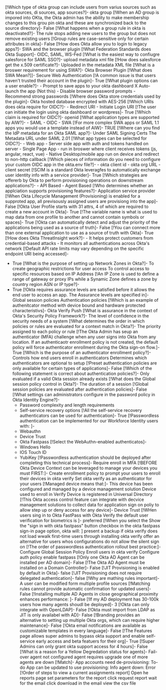 [!Which type of okta group can include users from varius sources such as okta sources, di sources, app sources?]-
	okta group
[!When an AD group is impored into OKta, the Okta admin has the ability to make membership changes to this grou pin okta and these are synchronized back to the source directory]-
	False
[!What happens when a group rule in okta is deactivated?]-
	The rule stops adding new users to the group but does not remove existing users
[!Group rules are case-sensitive only for certain attributes in okta]-
	False
[!How does Okta allow you to login to legacy apps?]-
	SWA and the browser plugin
[!What Federation Standards does Okta Support]-
	OIDC, SAML, WS-Fed
[!What is the easiest way to confiugre salesforce for SAML SSO?]-
	upload metadata xml file
[!How does salesforce get the x.509 certificate?]-
	Uploaded in the metadata XML file
[!What is a broswer requirement for using SWA?]-
	Okta Browser Plugin
[!What does SWA Mean?]]-
	Secure Web Authentication
[!A common issue is that users haven't trusted their account in the plugin]-
	True
[!What plugin options can a user enable?]-
	- Prompt to save apps to your okta dashboard
	X Auto-launch the app (Not this)
	- Disable browser password prompts
	- Recommend strong passwords
[!Where does Okta store credentials used by the plugin]-
	Okta hosted database encrypted with AES-256
[!Which URIs does okta require for OIDC?]-
	- Redirect URI
	- Initiate Login URI
[!The user can initiate the login using okta dashboard or wordpress]-
	True
[!Which claim is required for OIDC?]-
	openid
[!What application types are supported by AIW?]-
	- SAML
	- OIDC
	- SWA
[!For more complex SWA apps or SAML 1.1 apps you would use a template instead of AIW]- 
	TRUE
[!Where can you find the IdP metadata for an Okta SAML app?]- 
	Under SAML Signing Certs
	The Metadata URL under SAML 2.01
[!What app types can be selected for OIDC?]-
	- Web app - Server side app with auth and tokens handled on server
	- Single Page App - run in broswer where client receives tokens (js, angular, react, vue)
	- Native Desktop/mobile app run on device and redirect to non-http callback
[!Which pieces of information do you need to configure your custom OIDC app in the okta.env file?]-
	- okta client id
	- okta org URL
	- client secret
[!SCIM is a standard Okta leveragfes to automatically exchange user identity info with a service provider]-
	True
[!Which strategies are offererb by Okta to perform provisioning operations on downstream applications?]-
	- API Based
	- Agent Based
[!Who determines whether an applciation supports provisioning features?]- 
	Application service provider
[!When Okta Lifecycle Management (Provisioning) is enabled for a supproted app, all previsously assigned users are provisiong into the app]-
	False
[!Okta User Profile starts with 31 attrs, 4 of which are required to create a new account in Okta]-
	True
[!The variable name is what is used to map data from one profile to another and cannot contain symbols or spaces]-
	True
[!Okta can automatically detect and adjust the priority of the applications being used as a source of truth]-
	False
[!You can connect more than one external application to use as a source of truth with Okta]-
	True
[!How does Okta ThreatInsight work?]-
	- It helps protect customers from credential-based attacks
	- It monitors all authentications across Okta's network
[!Default API rate limits may vary depending on the specific endpoint URI being accessed]-
- True
[!What is the purpose of setting up Network Zones in Okta?]-
	To create geographic restrictions for user access
	To control access to specific resources based on IP Address
[!An IP Zone is used to define a range of gateway or proxy IPs while a Synamic Zone defines a zone by country region ASN or IP type?]-
- True
[!Okta requires assurance levels are satisfied before it allows the end user to access an app. The Assurance levels are specified in]- 
	Global session policies
	Authentication policies
[!Which is an example of authenitcator method with device bound and hardware protected characteristivs]-
	Okta Verify Push
[!What is assurance in the context of Okta's Security Policy Framework?]-
	The level of confidence in the security needs of a system
[!What determines the order in which policies or rules are evaluated for a context match in Okta?]-
	The priority assigned to each policy or rule
[!The Okta Admin has seup an authenticator (MFA) challenge when any user signs into Okta from any location. If an authenticaotr enrollment policy is not created, the default policy will force authenticator enrollment during the Okta sign-on flow.]-
	True
[!Which is the purpose of an authenticator enrollment policy?]-
	Controls how end users enroll in authenticators
	Determines which authenticators are optional to setup
[!Preset authentication policies are only available for certain types of applications]-
	False
[!Which of the following statement is correct about authentication policies?]-
	Only evaluated if a valid Okta session already exists
[!What does the Global session policy control in Okta?]-
	The duration of a session
[!Global session policies are evaluated after authentication policies]-
	False
[!What settings can administrators configure in the password policy in Okta Identity Engine?]-
	- Password complexity and length requirements
	- Self-service recovery options
[!All the self-service recovery authenticators can be used for authentication]-
	True
[!Passwordless authentication can be implemented for our Workforce Identity users with: ]-
	- Webauthn
	- Device Trust
	- Okta Fastpass
[!Select the WebAuthn-enabled authenticatos]-
	- Windows Hello
	- IOS Touch ID
	- YubiKey
[!Passwordless authentication should be deployed after completing this technical process]-
	Require enroll in MFA
[!BEFORE Okta Device Context can be leveraged to manage your devices you must FIRST:]-
	Create enrollment policy to prompt your users to enroll their devices in okta verify
	Set okta verify as an authenticator for your users
[!Managed device means that:]-
	This device has been configured and managed by a device management solution
	Device used to enroll in Verify
	Device is registered in Universal Directory
[!This Okta access control feature can integrate with decvice management solutions to collect data for application sign on poliy to allow step up or deny access for any device]-
	Device Trust
[!WHen users sing in to Okta FastPass with Okta Verify the default user verification for biometrics is ]- 
	preferred
[!When you select the Show the "sign in with okta fastpass" button checkbox in the okta fastpass sign-in page option, okta will: ]
	present a backup if okta verify does not load
	wwalk first-time users through installing okta verify
	offer an alternative for users whos configurations do not allow the silent sign on
[!The order of passwordless authentication rollout best practice:]-
	Configure Global Session Policy
	Enroll users in okta verify
	Configure auth policy
	enable fastpass
[!Only one Okta AD Agent can be installed per AD domain]-
	False
[!The Okta AD Agent must be installed on a Domain Controller]- 
	False
[!JIT Provisioning is enabled by default in Okta]- 
	false
[!JIT Provisioning does not require delegated authentication]-
	false
[!Why are mathing rules important]-
	A user can be modified form multiple profile sources
[!Matching rules cannot provide automatic confirmation for updated users]-
	False
[!Installing multiple AD Agents in close geographical proximity enhances performance: ]-
	False
[!If my AD deployment has 30-100k users how many agents shoudl be deployed]-
	3
[!Okta can only integrate with OpenLDAP]-
	False
[!Okta must import from LDAP as JIT is only availabel with AD]-
	False
[!Branding provides an alternative to setting up multiple Okta orgs, which can require higher maintenance]-
	False
[!Okta email notifications are available as customizable templates in every language]-
	False
[!The Features page allows super admins to bypass okta support and enable self-service early access and beta featuers for their org]-
	True
[!Super Admins can only grant okta support access for 4 hours]-
	False
[!What is a reason for a Yellow Degredation status for agents]-
	Fail-over agent not configured
	agent requires upgrade
	one of more agents are down
[!Match]-
	App accounts need de-provisioning: To-do
	App can be updated to use provisioning: Info
	agent down: Error
[!Order of steps to view a current assignments report]
	Open he reports page
	set parameters for the report
	click request report
	wait for the email
	click download in the email
	view the csv file